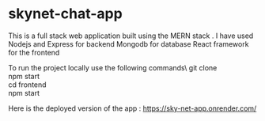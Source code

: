 # skynet-chat-app
This is a full stack web application built using the MERN stack .
I have used 
Nodejs and Express for backend 
Mongodb for database
React framework for the frontend 

To run the project locally use the following commands\ 
git clone <url of the repository>\
npm start\
cd frontend\
npm start

Here is the deployed version of the app : https://sky-net-app.onrender.com/
